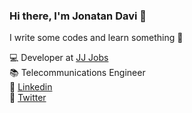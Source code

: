 ### Hi there, I'm Jonatan Davi 👋

I write some codes and learn something 🥃


💻 Developer at [JJ Jobs](https://jjjobs.com.br)<br>
📚 Telecommunications Engineer<br>
💼 [Linkedin](https://www.linkedin.com/in/jonatan-davi-almeida/)<br>
👊 [Twitter](https://twitter.com/jonatandavi5)<br>

<!--
**jonatandavi/jonatandavi** is a ✨ _special_ ✨ repository because its `README.md` (this file) appears on your GitHub profile.

Here are some ideas to get you started:

- 🔭 I’m currently working on ...
- 🌱 I’m currently learning ...
- 👯 I’m looking to collaborate on ...
- 🤔 I’m looking for help with ...
- 💬 Ask me about ...
- 📫 How to reach me: ...
- 😄 Pronouns: ...
- ⚡ Fun fact: ...
-->
